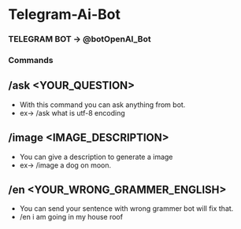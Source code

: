 # Telegram-Ai-Bot

### TELEGRAM BOT -> @botOpenAI_Bot

### Commands 

## /ask <YOUR_QUESTION>
- With this command you can ask anything from bot.
- ex-> /ask what is utf-8 encoding


## /image <IMAGE_DESCRIPTION>
 - You can give a description to generate a image
 - ex-> /image a dog on moon.

## /en <YOUR_WRONG_GRAMMER_ENGLISH>
 - You can send your sentence with wrong grammer bot will fix that.
 - /en i am going in my house roof
